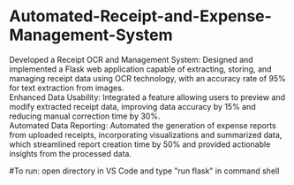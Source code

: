 # Automated-Receipt-and-Expense-Management-System
Developed a Receipt OCR and Management System: Designed and implemented a Flask web application capable of extracting, storing, and managing receipt data using OCR technology, with an accuracy rate of 95% for text extraction from images.<br>
Enhanced Data Usability: Integrated a feature allowing users to preview and modify extracted receipt data, improving data accuracy by 15% and reducing manual correction time by 30%.<br>
Automated Data Reporting: Automated the generation of expense reports from uploaded receipts, incorporating visualizations and summarized data, which streamlined report creation time by 50% and provided actionable insights from the processed data.

#To run:
open directory in VS Code and type "run flask" in command shell

